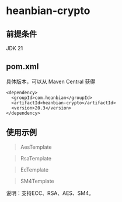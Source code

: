 # heanbian-crypto

## 前提条件

JDK 21

## pom.xml

具体版本，可以从 Maven Central 获得

```
<dependency>
  <groupId>com.heanbian</groupId>
  <artifactId>heanbian-crypto</artifactId>
  <version>20.3</version>
</dependency>
```

## 使用示例


> AesTemplate

> RsaTemplate

> EcTemplate

> SM4Template


说明：支持ECC、RSA、AES、SM4。